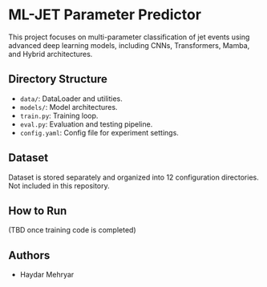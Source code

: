 # ML-JET Parameter Predictor

This project focuses on multi-parameter classification of jet events using advanced deep learning models, including CNNs, Transformers, Mamba, and Hybrid architectures.

## Directory Structure
- `data/`: DataLoader and utilities.
- `models/`: Model architectures.
- `train.py`: Training loop.
- `eval.py`: Evaluation and testing pipeline.
- `config.yaml`: Config file for experiment settings.

## Dataset
Dataset is stored separately and organized into 12 configuration directories. Not included in this repository.

## How to Run
(TBD once training code is completed)

## Authors
- Haydar Mehryar
